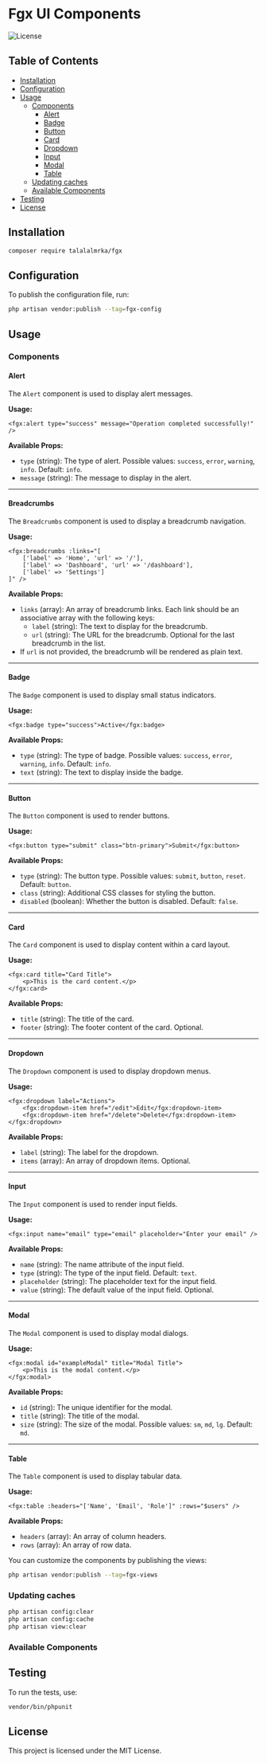 # Fgx UI Components

![License](https://img.shields.io/badge/license-MIT-blue.svg)

## Table of Contents

- [Installation](#installation)
- [Configuration](#configuration)
- [Usage](#usage)
  - [Components](#components)
    - [Alert](#alert)
    - [Badge](#badge)
    - [Button](#button)
    - [Card](#card)
    - [Dropdown](#dropdown)
    - [Input](#input)
    - [Modal](#modal)
    - [Table](#table)
  - [Updating caches](#updating-caches)
  - [Available Components](#available-components)
- [Testing](#testing)
- [License](#license)

## Installation

```bash
composer require talalalmrka/fgx
```

## Configuration

To publish the configuration file, run:

```bash
php artisan vendor:publish --tag=fgx-config
```

## Usage

### Components

#### Alert

The `Alert` component is used to display alert messages.

**Usage:**

```blade
<fgx:alert type="success" message="Operation completed successfully!" />
```

**Available Props:**

- `type` (string): The type of alert. Possible values: `success`, `error`, `warning`, `info`. Default: `info`.
- `message` (string): The message to display in the alert.

---

#### Breadcrumbs

The `Breadcrumbs` component is used to display a breadcrumb navigation.

**Usage:**

```blade
<fgx:breadcrumbs :links="[
    ['label' => 'Home', 'url' => '/'],
    ['label' => 'Dashboard', 'url' => '/dashboard'],
    ['label' => 'Settings']
]" />
```

**Available Props:**

- `links` (array): An array of breadcrumb links. Each link should be an associative array with the following keys:
  - `label` (string): The text to display for the breadcrumb.
  - `url` (string): The URL for the breadcrumb. Optional for the last breadcrumb in the list.
- If `url` is not provided, the breadcrumb will be rendered as plain text.

---

#### Badge

The `Badge` component is used to display small status indicators.

**Usage:**

```blade
<fgx:badge type="success">Active</fgx:badge>
```

**Available Props:**

- `type` (string): The type of badge. Possible values: `success`, `error`, `warning`, `info`. Default: `info`.
- `text` (string): The text to display inside the badge.

---

#### Button

The `Button` component is used to render buttons.

**Usage:**

```blade
<fgx:button type="submit" class="btn-primary">Submit</fgx:button>
```

**Available Props:**

- `type` (string): The button type. Possible values: `submit`, `button`, `reset`. Default: `button`.
- `class` (string): Additional CSS classes for styling the button.
- `disabled` (boolean): Whether the button is disabled. Default: `false`.

---

#### Card

The `Card` component is used to display content within a card layout.

**Usage:**

```blade
<fgx:card title="Card Title">
    <p>This is the card content.</p>
</fgx:card>
```

**Available Props:**

- `title` (string): The title of the card.
- `footer` (string): The footer content of the card. Optional.

---

#### Dropdown

The `Dropdown` component is used to display dropdown menus.

**Usage:**

```blade
<fgx:dropdown label="Actions">
    <fgx:dropdown-item href="/edit">Edit</fgx:dropdown-item>
    <fgx:dropdown-item href="/delete">Delete</fgx:dropdown-item>
</fgx:dropdown>
```

**Available Props:**

- `label` (string): The label for the dropdown.
- `items` (array): An array of dropdown items. Optional.

---

#### Input

The `Input` component is used to render input fields.

**Usage:**

```blade
<fgx:input name="email" type="email" placeholder="Enter your email" />
```

**Available Props:**

- `name` (string): The name attribute of the input field.
- `type` (string): The type of the input field. Default: `text`.
- `placeholder` (string): The placeholder text for the input field.
- `value` (string): The default value of the input field. Optional.

---

#### Modal

The `Modal` component is used to display modal dialogs.

**Usage:**

```blade
<fgx:modal id="exampleModal" title="Modal Title">
    <p>This is the modal content.</p>
</fgx:modal>
```

**Available Props:**

- `id` (string): The unique identifier for the modal.
- `title` (string): The title of the modal.
- `size` (string): The size of the modal. Possible values: `sm`, `md`, `lg`. Default: `md`.

---

#### Table

The `Table` component is used to display tabular data.

**Usage:**

```blade
<fgx:table :headers="['Name', 'Email', 'Role']" :rows="$users" />
```

**Available Props:**

- `headers` (array): An array of column headers.
- `rows` (array): An array of row data.

You can customize the components by publishing the views:

```bash
php artisan vendor:publish --tag=fgx-views
```

### Updating caches

```bash
php artisan config:clear
php artisan config:cache
php artisan view:clear
```

### Available Components

## Testing

To run the tests, use:

```bash
vendor/bin/phpunit
```

## License

This project is licensed under the MIT License.
